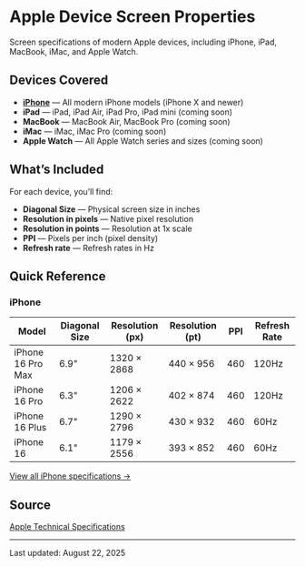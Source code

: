 # Apple Device Screen Properties

Screen specifications of modern Apple devices, including iPhone, iPad, MacBook, iMac, and Apple Watch.

## Devices Covered

- **[iPhone](devices/iphone.md)** — All modern iPhone models (iPhone X and newer)
- **iPad** — iPad, iPad Air, iPad Pro, iPad mini (coming soon)
- **MacBook** — MacBook Air, MacBook Pro (coming soon)
- **iMac** — iMac, iMac Pro (coming soon)
- **Apple Watch** — All Apple Watch series and sizes (coming soon)

## What’s Included

For each device, you’ll find:
- **Diagonal Size** — Physical screen size in inches
- **Resolution in pixels** — Native pixel resolution
- **Resolution in points** — Resolution at 1x scale
- **PPI** — Pixels per inch (pixel density)
- **Refresh rate** — Refresh rates in Hz

## Quick Reference

### iPhone
| Model | Diagonal Size | Resolution (px) | Resolution (pt) | PPI | Refresh Rate |
|-------|---------------|-----------------|-----------------|-----|--------------|
| iPhone 16 Pro Max | 6.9" | 1320 × 2868 | 440 × 956 | 460 | 120Hz |
| iPhone 16 Pro | 6.3" | 1206 × 2622 | 402 × 874 | 460 | 120Hz |
| iPhone 16 Plus | 6.7" | 1290 × 2796 | 430 × 932 | 460 | 60Hz |
| iPhone 16 | 6.1" | 1179 × 2556 | 393 × 852 | 460 | 60Hz |

[View all iPhone specifications →](devices/iphone.md)

## Source

[Apple Technical Specifications](https://support.apple.com/specs/)

---

Last updated: August 22, 2025
